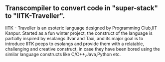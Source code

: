 ## Transcompiler to convert code in "super-stack" to "IITK-Traveller". 


IITK - Traveller is an esoteric language designed by Programming Club,IIT Kanpur. Started as a fun winter project, the construct of the language is partially inspired by esolangs 3var and Taxi, and its major goal is to introduce IITK peeps to esolangs and provide them with a relatable, challenging and creative construct, in case they have been bored using the similar language constructs like C/C++,Java,Python etc.

